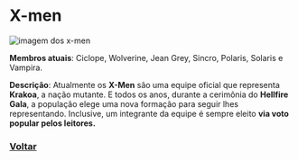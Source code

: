 # X-men

![imagem dos x-men](https://eb6f93.a2cdn1.secureserver.net/wp-content/uploads/2022/04/todas-equipes-marvel-250422-1-1024x674.jpg)

**Membros atuais**: Ciclope, Wolverine, Jean Grey, Sincro, Polaris, Solaris e Vampira.

**Descrição**: Atualmente os **X-Men** são uma equipe oficial que representa **Krakoa**, a nação mutante. E todos os anos, durante a cerimônia do **Hellfire Gala**, a população elege uma nova formação para seguir lhes representando. Inclusive, um integrante da equipe é sempre eleito **via voto popular pelos leitores.**

### [Voltar](https://github.com/gabrieleugeni0/super-equipes/blob/main/README.md)